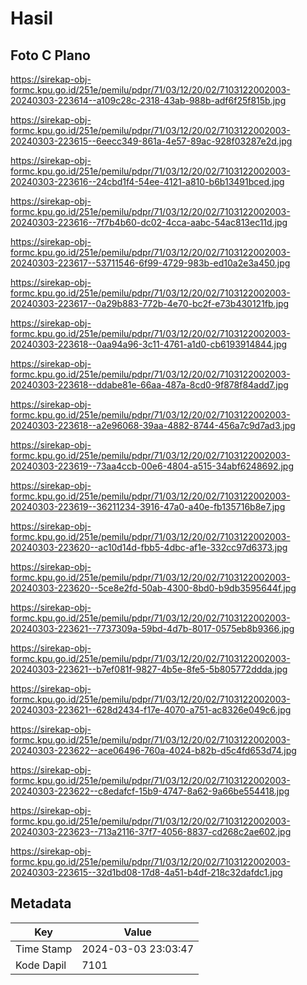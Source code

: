 # Hasil

## Foto C Plano

https://sirekap-obj-formc.kpu.go.id/251e/pemilu/pdpr/71/03/12/20/02/7103122002003-20240303-223614--a109c28c-2318-43ab-988b-adf6f25f815b.jpg

https://sirekap-obj-formc.kpu.go.id/251e/pemilu/pdpr/71/03/12/20/02/7103122002003-20240303-223615--6eecc349-861a-4e57-89ac-928f03287e2d.jpg

https://sirekap-obj-formc.kpu.go.id/251e/pemilu/pdpr/71/03/12/20/02/7103122002003-20240303-223616--24cbd1f4-54ee-4121-a810-b6b13491bced.jpg

https://sirekap-obj-formc.kpu.go.id/251e/pemilu/pdpr/71/03/12/20/02/7103122002003-20240303-223616--7f7b4b60-dc02-4cca-aabc-54ac813ec11d.jpg

https://sirekap-obj-formc.kpu.go.id/251e/pemilu/pdpr/71/03/12/20/02/7103122002003-20240303-223617--53711546-6f99-4729-983b-ed10a2e3a450.jpg

https://sirekap-obj-formc.kpu.go.id/251e/pemilu/pdpr/71/03/12/20/02/7103122002003-20240303-223617--0a29b883-772b-4e70-bc2f-e73b430121fb.jpg

https://sirekap-obj-formc.kpu.go.id/251e/pemilu/pdpr/71/03/12/20/02/7103122002003-20240303-223618--0aa94a96-3c11-4761-a1d0-cb6193914844.jpg

https://sirekap-obj-formc.kpu.go.id/251e/pemilu/pdpr/71/03/12/20/02/7103122002003-20240303-223618--ddabe81e-66aa-487a-8cd0-9f878f84add7.jpg

https://sirekap-obj-formc.kpu.go.id/251e/pemilu/pdpr/71/03/12/20/02/7103122002003-20240303-223618--a2e96068-39aa-4882-8744-456a7c9d7ad3.jpg

https://sirekap-obj-formc.kpu.go.id/251e/pemilu/pdpr/71/03/12/20/02/7103122002003-20240303-223619--73aa4ccb-00e6-4804-a515-34abf6248692.jpg

https://sirekap-obj-formc.kpu.go.id/251e/pemilu/pdpr/71/03/12/20/02/7103122002003-20240303-223619--36211234-3916-47a0-a40e-fb135716b8e7.jpg

https://sirekap-obj-formc.kpu.go.id/251e/pemilu/pdpr/71/03/12/20/02/7103122002003-20240303-223620--ac10d14d-fbb5-4dbc-af1e-332cc97d6373.jpg

https://sirekap-obj-formc.kpu.go.id/251e/pemilu/pdpr/71/03/12/20/02/7103122002003-20240303-223620--5ce8e2fd-50ab-4300-8bd0-b9db3595644f.jpg

https://sirekap-obj-formc.kpu.go.id/251e/pemilu/pdpr/71/03/12/20/02/7103122002003-20240303-223621--7737309a-59bd-4d7b-8017-0575eb8b9366.jpg

https://sirekap-obj-formc.kpu.go.id/251e/pemilu/pdpr/71/03/12/20/02/7103122002003-20240303-223621--b7ef081f-9827-4b5e-8fe5-5b805772ddda.jpg

https://sirekap-obj-formc.kpu.go.id/251e/pemilu/pdpr/71/03/12/20/02/7103122002003-20240303-223621--628d2434-f17e-4070-a751-ac8326e049c6.jpg

https://sirekap-obj-formc.kpu.go.id/251e/pemilu/pdpr/71/03/12/20/02/7103122002003-20240303-223622--ace06496-760a-4024-b82b-d5c4fd653d74.jpg

https://sirekap-obj-formc.kpu.go.id/251e/pemilu/pdpr/71/03/12/20/02/7103122002003-20240303-223622--c8edafcf-15b9-4747-8a62-9a66be554418.jpg

https://sirekap-obj-formc.kpu.go.id/251e/pemilu/pdpr/71/03/12/20/02/7103122002003-20240303-223623--713a2116-37f7-4056-8837-cd268c2ae602.jpg

https://sirekap-obj-formc.kpu.go.id/251e/pemilu/pdpr/71/03/12/20/02/7103122002003-20240303-223615--32d1bd08-17d8-4a51-b4df-218c32dafdc1.jpg


## Metadata

| Key        | Value               |
| ---------- | ------------------- |
| Time Stamp | 2024-03-03 23:03:47 |
| Kode Dapil | 7101                |



